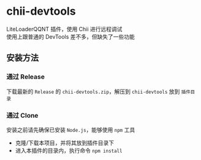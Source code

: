 # chii-devtools

LiteLoaderQQNT 插件，使用 Chii 进行远程调试  
使用上跟普通的 DevTools 差不多，但缺失了一些功能


## 安装方法

### 通过 Release

下载最新的 `Release` 的 `chii-devtools.zip`，解压到 `chii-devtools` 放到 `插件目录`

### 通过 Clone

安装之前请先确保已安装 `Node.js`，能够使用 `npm` 工具

- 克隆/下载本项目，并将其放到插件目录下
- 进入本插件的目录内，执行命令 `npm install`
